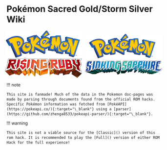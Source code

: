 # Pokémon Sacred Gold/Storm Silver Wiki

<div style="display: flex; justify-content: center; align-items: center; gap: 10px;">
    <img src="assets/rising_ruby_logo.png" alt="Rising Ruby Logo" style="max-width: 50%; height: auto;">
    <img src="assets/sinking_sapphire_logo.png" alt="Sinking Sapphire Logo" style="max-width: 50%; height: auto;">
</div>

!!! note

    This site is fanmade! Much of the data in the Pokemon doc-pages was made by parsing through documents found from the official ROM hacks. Specific Pokémon information was fetched from [PokéAPI](https://pokeapi.co/){:target="\_blank"} using a [parser](https://github.com/zhenga8533/pokeapi-parser/){:target="\_blank"}.

!!! warning

    This site is not a viable source for the [Classic]() version of this rom hack. It is recommended to play the [Full]() version of either ROM Hack for the full experience!

